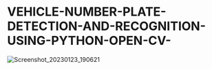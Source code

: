 # VEHICLE-NUMBER-PLATE-DETECTION-AND-RECOGNITION-USING-PYTHON-OPEN-CV-
![Screenshot_20230123_190621](https://user-images.githubusercontent.com/124770555/218656811-9b9c533c-efc6-4aa5-9147-8db1675f274a.png)

